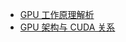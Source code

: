 


- [GPU 工作原理解析](https://zhuanlan.zhihu.com/p/697694330)
- [GPU 架构与 CUDA 关系](https://zhuanlan.zhihu.com/p/697746975)

